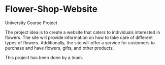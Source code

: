 # Flower-Shop-Website
University Course Project

The project idea is to create a website that caters to individuals interested in flowers. The site will provide information on how to take care of different types of flowers. Additionally, the site will offer a service for customers to purchase and have flowers, gifts, and other products.

This project has been done by a team.
